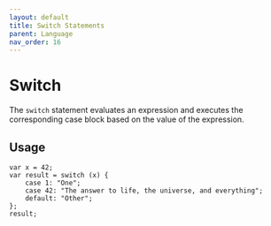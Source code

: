 ```yaml
---
layout: default
title: Switch Statements
parent: Language
nav_order: 16
---
```


# Switch

The `switch` statement evaluates an expression and executes the corresponding case block based on the value of the expression.

## Usage

```
var x = 42;
var result = switch (x) {
    case 1: "One";
    case 42: "The answer to life, the universe, and everything";
    default: "Other";
};
result;
```